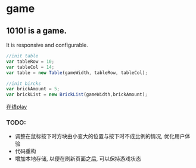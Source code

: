 # game
## 1010! is a game.
It is responsive and configurable.
``` javascript
//init table
var tableRow = 10;
var tableCol = 14;
var table = new Table(gameWidth, tableRow, tableCol);

//init bircks
var brickAmount = 5;
var brickList = new BrickList(gameWidth,brickAmount);
```

[在线play](https://snowhere.github.io/game/1010!/)

### TODO:

* 调整在鼠标按下时方块由小变大的位置与按下时不成比例的情况, 优化用户体验
* 代码重构
* 增加本地存储, 以便在刷新页面之后, 可以保持游戏状态

